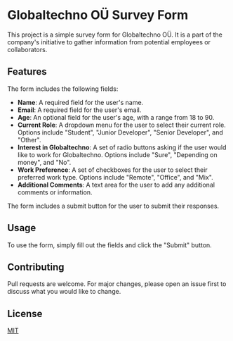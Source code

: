# Globaltechno OÜ Survey Form

This project is a simple survey form for Globaltechno OÜ. It is a part of the company's initiative to gather information from potential employees or collaborators.

## Features

The form includes the following fields:

- **Name**: A required field for the user's name.
- **Email**: A required field for the user's email.
- **Age**: An optional field for the user's age, with a range from 18 to 90.
- **Current Role**: A dropdown menu for the user to select their current role. Options include "Student", "Junior Developer", "Senior Developer", and "Other".
- **Interest in Globaltechno**: A set of radio buttons asking if the user would like to work for Globaltechno. Options include "Sure", "Depending on money", and "No".
- **Work Preference**: A set of checkboxes for the user to select their preferred work type. Options include "Remote", "Office", and "Mix".
- **Additional Comments**: A text area for the user to add any additional comments or information.

The form includes a submit button for the user to submit their responses.

## Usage

To use the form, simply fill out the fields and click the "Submit" button.

## Contributing

Pull requests are welcome. For major changes, please open an issue first to discuss what you would like to change.

## License

[MIT](https://choosealicense.com/licenses/mit/)